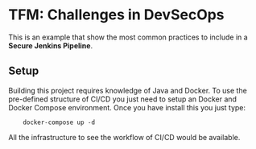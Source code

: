 
# TFM: Challenges in DevSecOps

This is an example that show the most common practices to include in a <b>Secure Jenkins Pipeline</b>.

## Setup

Building this project requires knowledge of Java and Docker. To use the pre-defined structure of CI/CD you just need to setup an Docker and Docker Compose environment. Once you have install this you just type:
```
    docker-compose up -d
```

All the infrastructure to see the workflow of CI/CD would be available.